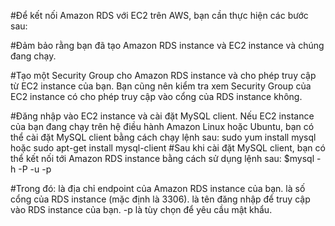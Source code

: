 #Để kết nối Amazon RDS với EC2 trên AWS, bạn cần thực hiện các bước sau:

#Đảm bảo rằng bạn đã tạo Amazon RDS instance và EC2 instance và chúng đang chạy.

#Tạo một Security Group cho Amazon RDS instance và cho phép truy cập từ EC2 instance của bạn. Bạn cũng nên kiểm tra xem Security Group của EC2 instance có cho phép truy cập vào cổng của RDS instance không.

#Đăng nhập vào EC2 instance và cài đặt MySQL client. Nếu EC2 instance của bạn đang chạy trên hệ điều hành Amazon Linux hoặc Ubuntu, bạn có thể cài đặt MySQL client bằng cách chạy lệnh sau:
sudo yum install mysql
hoặc sudo apt-get install mysql-client
#Sau khi cài đặt MySQL client, bạn có thể kết nối tới Amazon RDS instance bằng cách sử dụng lệnh sau:
$mysql -h <Endpoint> -P <Port> -u <Username> -p

#Trong đó:
<Endpoint> là địa chỉ endpoint của Amazon RDS instance của bạn.
<Port> là số cổng của RDS instance (mặc định là 3306).
<Username> là tên đăng nhập để truy cập vào RDS instance của bạn.
-p là tùy chọn để yêu cầu mật khẩu.
